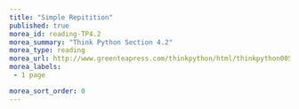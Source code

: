 ```yaml
---
title: "Simple Repitition"
published: true
morea_id: reading-TP4.2
morea_summary: "Think Python Section 4.2"
morea_type: reading
morea_url: http://www.greenteapress.com/thinkpython/html/thinkpython005.html#toc41
morea_labels:
 - 1 page

morea_sort_order: 0
---
```

<!--# For loops

Read [Section 4.2](http://www.greenteapress.com/thinkpython/html/thinkpython005.html#toc41). A PDF version is also [available]({{site.baseurl}}/morea/materials/thinkpython.pdf).-->